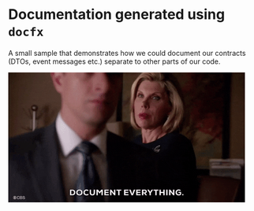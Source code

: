 # Documentation generated using `docfx`

A small sample that demonstrates how we could document our contracts (DTOs, event messages etc.) separate to other parts
of our code.

![Document everything](images/document_everything.gif)
